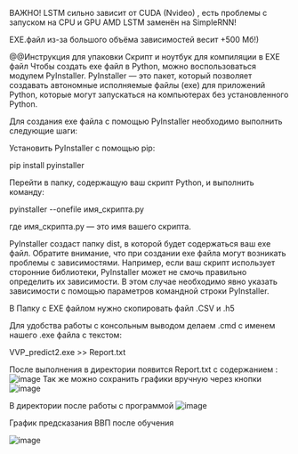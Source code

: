 ВАЖНО! LSTM сильно зависит от CUDA (Nvideo) , есть проблемы с запуском на CPU и GPU AMD 
LSTM заменён на SimpleRNN!

EXE.файл из-за большого объёма зависимостей весит +500 Мб!)

@@Инструкция для упаковки
Скрипт и ноутбук для компиляции в EXE файл
Чтобы создать exe файл в Python, можно воспользоваться модулем PyInstaller. PyInstaller — это пакет, который позволяет создавать автономные исполняемые файлы (exe) для приложений Python, которые могут запускаться на компьютерах без установленного Python.

Для создания exe файла с помощью PyInstaller необходимо выполнить следующие шаги:

Установить PyInstaller с помощью pip:

pip install pyinstaller

Перейти в папку, содержащую ваш скрипт Python, и выполнить команду:

pyinstaller --onefile имя_скрипта.py

где имя_скрипта.py — это имя вашего скрипта.

PyInstaller создаст папку dist, в которой будет содержаться ваш exe файл.
Обратите внимание, что при создании exe файла могут возникать проблемы с зависимостями. Например, если ваш скрипт использует сторонние библиотеки, PyInstaller может не смочь правильно определить их зависимости. В этом случае необходимо явно указать зависимости с помощью параметров командной строки PyInstaller.

В Папку с EXE файлом нужно скопировать файл .CSV  и .h5 

Для удобства работы с консольным выводом делаем .cmd с именем нашего .exe файла c текстом:

VVP_predict2.exe >> Report.txt

После выполнения в директории появится Report.txt c содержанием :
![image](https://github.com/terrainternship/PAH/assets/126348122/5042b111-bcb1-46dc-91b5-d388fdd673b6)
Так же можно сохранить графики вручную через кнопки 
![image](https://github.com/terrainternship/PAH/assets/126348122/9684a5c8-5e01-4b71-8c95-7248edbb768c)

В директории после работы с программой 
![image](https://github.com/terrainternship/PAH/assets/126348122/bbb7f996-3c94-4fe3-842c-de40b501685a)

График предсказания ВВП после обучения 

![image](https://github.com/terrainternship/PAH/assets/126348122/d4abebbc-3687-4b4d-9de9-5e6805629271)
